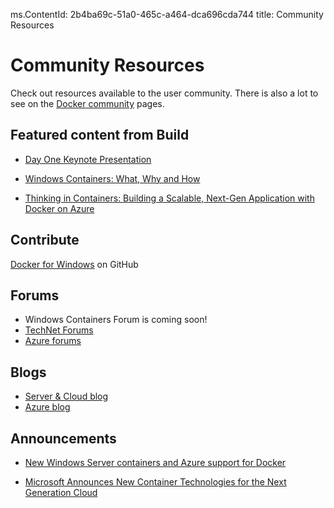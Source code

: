 ms.ContentId: 2b4ba69c-51a0-465c-a464-dca696cda744 
title: Community Resources

# Community Resources #

Check out resources available to the user community. There is also a lot to see on the [Docker community](https://www.docker.com/community/participate/) pages.

## Featured content from Build ##

- [Day One Keynote Presentation](http://channel9.msdn.com/Events/Build/2015/KEY01)

- [Windows Containers: What, Why and How](http://channel9.msdn.com/events/Build/2015/2-704)

- [Thinking in Containers: Building a Scalable, Next-Gen Application with Docker on Azure](http://channel9.msdn.com/events/Build/2015/2-683)

## Contribute ##

 [Docker for Windows](https://github.com/Microsoft/docker) on GitHub

## Forums ##
- Windows Containers Forum is coming soon!
- [TechNet Forums](https://social.technet.microsoft.com/Forums/windowsserver/en-US/home "TechNet Forums")
- [Azure forums](http://azure.microsoft.com/en-us/support/forums/)

## Blogs ##
- [Server & Cloud blog](http://blogs.technet.com/b/server-cloud/)
- [Azure blog](http://azure.microsoft.com/blog/)

## Announcements ##
- [New Windows Server containers and Azure support for Docker](http://azure.microsoft.com/blog/2014/10/15/new-windows-server-containers-and-azure-support-for-docker/)

- [Microsoft Announces New Container Technologies for the Next Generation Cloud](http://blogs.technet.com/b/server-cloud/archive/2015/04/08/microsoft-announces-new-container-technologies-for-the-next-generation-cloud.aspx)








